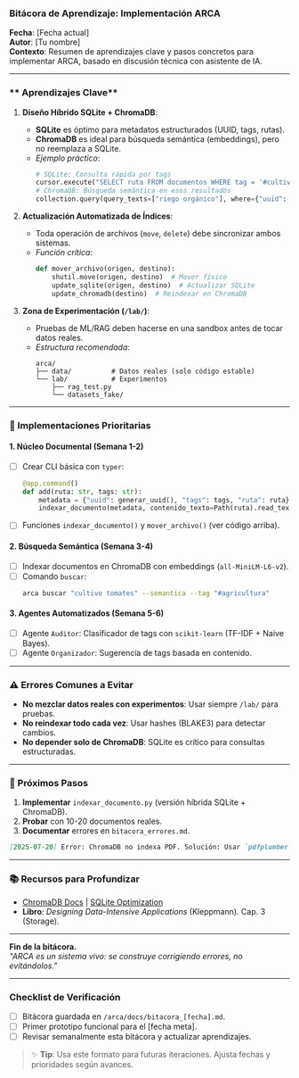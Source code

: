 ### **Bitácora de Aprendizaje: Implementación ARCA**  
**Fecha**: [Fecha actual]  
**Autor**: [Tu nombre]  
**Contexto**: Resumen de aprendizajes clave y pasos concretos para implementar ARCA, basado en discusión técnica con asistente de IA.  

---

### ** Aprendizajes Clave**  

1. **Diseño Híbrido SQLite + ChromaDB**:  
   - **SQLite** es óptimo para metadatos estructurados (UUID, tags, rutas).  
   - **ChromaDB** es ideal para búsqueda semántica (embeddings), pero no reemplaza a SQLite.  
   - *Ejemplo práctico*:  
     ```python  
     # SQLite: Consulta rápida por tags  
     cursor.execute("SELECT ruta FROM documentos WHERE tag = '#cultivo'")  
     # ChromaDB: Búsqueda semántica en esos resultados  
     collection.query(query_texts=["riego orgánico"], where={"uuid": {"$in": uuids_filtrados}})  
     ```  

2. **Actualización Automatizada de Índices**:  
   - Toda operación de archivos (`move`, `delete`) debe sincronizar ambos sistemas.  
   - *Función crítica*:  
     ```python  
     def mover_archivo(origen, destino):  
         shutil.move(origen, destino)  # Mover físico  
         update_sqlite(origen, destino)  # Actualizar SQLite  
         update_chromadb(destino)  # Reindexar en ChromaDB  
     ```  

3. **Zona de Experimentación (`/lab/`)**:  
   - Pruebas de ML/RAG deben hacerse en una sandbox antes de tocar datos reales.  
   - *Estructura recomendada*:  
     ```  
     arca/  
     ├── data/          # Datos reales (solo código estable)  
     └── lab/           # Experimentos  
         ├── rag_test.py  
         └── datasets_fake/  
     ```  

---

### **🚀 Implementaciones Prioritarias**  

#### **1. Núcleo Documental (Semana 1-2)**  
- [ ] Crear CLI básica con `typer`:  
  ```python  
  @app.command()  
  def add(ruta: str, tags: str):  
      metadata = {"uuid": generar_uuid(), "tags": tags, "ruta": ruta}  
      indexar_documento(metadata, contenido_texto=Path(ruta).read_text())  
  ```  
- [ ] Funciones `indexar_documento()` y `mover_archivo()` (ver código arriba).  

#### **2. Búsqueda Semántica (Semana 3-4)**  
- [ ] Indexar documentos en ChromaDB con embeddings (`all-MiniLM-L6-v2`).  
- [ ] Comando `buscar`:  
  ```bash  
  arca buscar "cultivo tomates" --semantica --tag "#agricultura"  
  ```  

#### **3. Agentes Automatizados (Semana 5-6)**  
- [ ] Agente `Auditor`: Clasificador de tags con `scikit-learn` (TF-IDF + Naive Bayes).  
- [ ] Agente `Organizador`: Sugerencia de tags basada en contenido.  

---

### **⚠️ Errores Comunes a Evitar**  
- **No mezclar datos reales con experimentos**: Usar siempre `/lab/` para pruebas.  
- **No reindexar todo cada vez**: Usar hashes (BLAKE3) para detectar cambios.  
- **No depender solo de ChromaDB**: SQLite es crítico para consultas estructuradas.  

---

### **🔮 Próximos Pasos**  
1. **Implementar** `indexar_documento.py` (versión híbrida SQLite + ChromaDB).  
2. **Probar** con 10-20 documentos reales.  
3. **Documentar** errores en `bitacora_errores.md`.  

```markdown  
[2025-07-20] Error: ChromaDB no indexa PDF. Solución: Usar `pdfplumber` para extraer texto.  
```  

---

### **📚 Recursos para Profundizar**  
- [ChromaDB Docs](https://docs.trychroma.com/) | [SQLite Optimization](https://www.sqlite.org/optoverview.html)  
- **Libro**: *Designing Data-Intensive Applications* (Kleppmann). Cap. 3 (Storage).  

---

**Fin de la bitácora.**  
*"ARCA es un sistema vivo: se construye corrigiendo errores, no evitándolos."*  

--- 

### **Checklist de Verificación**  
- [ ] Bitácora guardada en `/arca/docs/bitacora_[fecha].md`.  
- [ ] Primer prototipo funcional para el [fecha meta].  
- [ ] Revisar semanalmente esta bitácora y actualizar aprendizajes.  

> ✨ **Tip**: Usa este formato para futuras iteraciones. Ajusta fechas y prioridades según avances.
